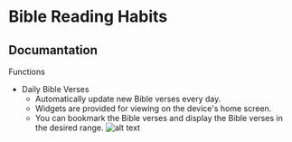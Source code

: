 Bible Reading Habits
=
Documantation
-

Functions
* Daily Bible Verses
  + Automatically update new Bible verses every day.
  + Widgets are provided for viewing on the device's home screen.
  + You can bookmark the Bible verses and display the Bible verses in the desired range.
  ![alt text]()

